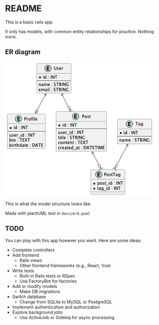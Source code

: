 # README

This is a basic rails app.

It only has models, with common entity relationships for practice. Nothing more.

## ER diagram

![](./docs/images/erd.png)

This is what the model structure looks like.

Made with plantUML text in `docs/erd.puml`

## TODO

You can play with this app however you want. Here are some ideas:

- Complete controllers
- Add frontend
  - Rails views
  - Other frontend frameworks (e.g., React, Vue)
- Write tests
  - Built-in Rails tests or RSpec
  - Use FactoryBot for factories
- Add or modify models
  - Make DB migrations
- Switch database
  - Change from SQLite to MySQL or PostgreSQL
- Implement authentication and authorization
- Explore background jobs
  - Use ActiveJob or Sidekiq for async processing
